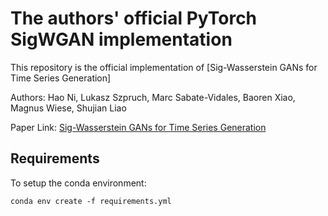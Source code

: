 # The authors' official PyTorch SigWGAN implementation

This repository is the official implementation of [Sig-Wasserstein GANs for Time Series Generation]

Authors: Hao Ni, Lukasz Szpruch, Marc Sabate-Vidales, Baoren Xiao, Magnus Wiese, Shujian Liao

Paper Link: [Sig-Wasserstein GANs for Time Series Generation](https://arxiv.org/abs/2111.01207)

## Requirements

To setup the conda environment:

```
conda env create -f requirements.yml
```


